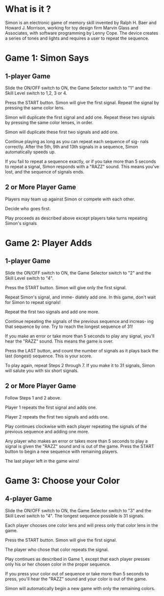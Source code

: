 # What is it ?
Simon is an electronic game of memory skill invented by Ralph H. Baer and Howard J. Morrison, working for toy design firm Marvin Glass and Associates, with software programming by Lenny Cope. The device creates a series of tones and lights and requires a user to repeat the sequence.

# Game 1: Simon Says

## 1-player Game
Slide the ON/OFF switch to ON, the Game Selector switch to "1" and the Skill Level switch to 1,2, 3 or 4.

Press the START button. Simon will give the first signal. Repeat the signal by pressing the same color lens.

Simon will duplicate the first signal and add one. Repeat these two signals by pressing the same color lenses, in order.

Simon will duplicate these first two signals and add one.

Continue playing as long as you can repeat each sequence of sig- nals correctly. After the 5th, 9th and 13th signals in a sequence, Simon automatically speeds up.

If you fail to repeat a sequence exactly, or if you take more than 5 seconds to repeat a signal, Simon responds with a "RAZZ" sound. This means you've lost, and the sequence of signals ends.
## 2 or More Player Game
Players may team up against Simon or compete with each other.

Decide who goes first.

Play proceeds as described above except players take turns repeating Simon's signals

# Game 2: Player Adds

## 1-player Game
Slide the ON/OFF switch to ON, the Game Selector switch to "2" and the Skill Level switch to "4".

Press the START button. Simon will give only the first signal.

Repeat Simon's signal, and imme- diately add one. In this game, don't wait for Simon to repeat signals!

Repeat the first two signals and add one more.

Continue repeating the signals of the previous sequence and increas- ing that sequence by one. Try to reach the longest sequence of 31!

If you make an error or take more than 5 seconds to play any signal, you'll hear the "RAZZ" sound. This means the game is over.

Press the LAST button, and count the number of signals as it plays back the last (longest) sequence. This is your score.

To play again, repeat Steps 2 through 7. If you make it to 31 signals, Simon will salute you with six short signals.

## 2 or More Player Game
Follow Steps 1 and 2 above.

Player 1 repeats the first signal and adds one.

Player 2 repeats the first two signals and adds one.

Play continues clockwise with each player repeating the signals of the previous sequence and adding one more.

Any player who makes an error or takes more than 5 seconds to play a signal is given the "RAZZ" sound and is out of the game. Press the START button to begin a new sequence with remaining players.

The last player left in the game wins!

# Game 3: Choose your Color
## 4-player Game
Slide the ON/OFF switch to ON, the Game Selector switch to "3" and the Skill Level switch to "4". The longest sequence possible is 31 signals.

Each player chooses one color lens and will press only that color lens in the game.

Press the START button. Simon will give the first signal.

The player who chose that color repeats the signal.

Play continues as described in Game 1, except that each player presses only his or her chosen color in the proper sequence.

If you press your color out of sequence or take more than 5 seconds to press, you'll hear the "RAZZ" sound and your color is out of the game.

Simon will automatically begin a new game with only the remaining colors.
